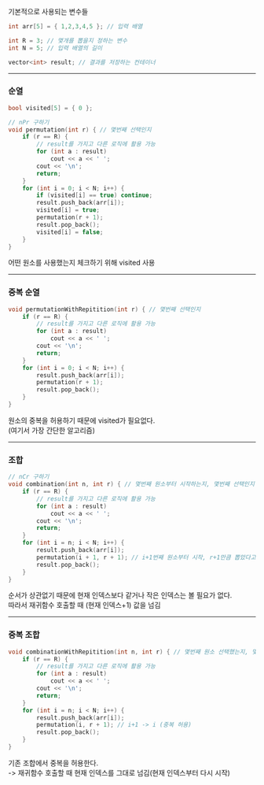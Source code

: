
기본적으로 사용되는 변수들

```cpp
int arr[5] = { 1,2,3,4,5 }; // 입력 배열

int R = 3; // 몇개를 뽑을지 정하는 변수
int N = 5; // 입력 배열의 길이

vector<int> result; // 결과를 저장하는 컨테이너
```

---

### 순열

```cpp
bool visited[5] = { 0 };

// nPr 구하기
void permutation(int r) { // 몇번째 선택인지
	if (r == R) {
		// result를 가지고 다른 로직에 활용 가능
		for (int a : result)
			cout << a << ' ';
		cout << '\n';
		return;
	}
	for (int i = 0; i < N; i++) {
		if (visited[i] == true) continue;
		result.push_back(arr[i]);
		visited[i] = true;
		permutation(r + 1);
		result.pop_back();
		visited[i] = false;
	}
}
```

어떤 원소를 사용했는지 체크하기 위해 visited 사용

---

### 중복 순열

```cpp
void permutationWithRepitition(int r) { // 몇번째 선택인지
	if (r == R) {
		// result를 가지고 다른 로직에 활용 가능
		for (int a : result)
			cout << a << ' ';
		cout << '\n';
		return;
	}
	for (int i = 0; i < N; i++) {
		result.push_back(arr[i]);
		permutation(r + 1);
		result.pop_back();
	}
}
```

원소의 중복을 허용하기 때문에 visited가 필요없다.<br>
(여기서 가장 간단한 알고리즘)

---

### 조합

```cpp
// nCr 구하기
void combination(int n, int r) { // 몇번째 원소부터 시작하는지, 몇번째 선택인지
	if (r == R) {
		// result를 가지고 다른 로직에 활용 가능
		for (int a : result)
			cout << a << ' ';
		cout << '\n';
		return;
	}
	for (int i = n; i < N; i++) {
		result.push_back(arr[i]);
		permutation(i + 1, r + 1); // i+1번째 원소부터 시작, r+1만큼 뽑았다고 표시
		result.pop_back();
	}
}
```

순서가 상관없기 때문에 현재 인덱스보다 같거나 작은 인덱스는 볼 필요가 없다.<br>
따라서 재귀함수 호출할 때 (현재 인덱스+1) 값을 넘김

---

### 중복 조합

```cpp
void combinationWithRepitition(int n, int r) { // 몇번째 원소 선택했는지, 몇번째 선택인지
	if (r == R) {
		// result를 가지고 다른 로직에 활용 가능
		for (int a : result)
			cout << a << ' ';
		cout << '\n';
		return;
	}
	for (int i = n; i < N; i++) {
		result.push_back(arr[i]);
		permutation(i, r + 1); // i+1 -> i (중복 허용)
		result.pop_back();
	}
}
```

기존 조합에서 중복을 허용한다.<br>
-> 재귀함수 호출할 때 현재 인덱스를 그대로 넘김(현재 인덱스부터 다시 시작)